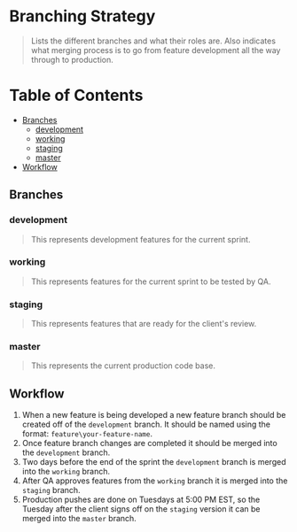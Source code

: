 # Branching Strategy
> Lists the different branches and what their roles are. Also indicates what merging process is to go from feature development all the way through to production.

Table of Contents
=================
* [Branches](#branches)
    * [development](#development)
    * [working](#working)
    * [staging](#staging)
    * [master](#master)
* [Workflow](#workflow)

## Branches

### development
> This represents development features for the current sprint.

### working
> This represents features for the current sprint to be tested by QA.

### staging
> This represents features that are ready for the client's review.

### master
> This represents the current production code base.

## Workflow
1. When a new feature is being developed a new feature branch should be created off of the `development` branch. It should be named using the format: `feature\your-feature-name`.
2. Once feature branch changes are completed it should be merged into the `development` branch.
3. Two days before the end of the sprint the `development` branch is merged into the `working` branch.
4. After QA approves features from the `working` branch it is merged into the `staging` branch.
5. Production pushes are done on Tuesdays at 5:00 PM EST, so the Tuesday after the client signs off on the `staging` version it can be merged into the `master` branch. 